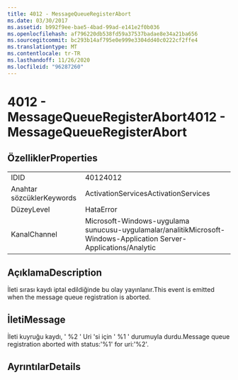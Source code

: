 ```yaml
---
title: 4012 - MessageQueueRegisterAbort
ms.date: 03/30/2017
ms.assetid: b992f9ee-bae5-4bad-99ad-e141e2f0b036
ms.openlocfilehash: af796220db538fd59a37537badae8e34a21ba656
ms.sourcegitcommit: bc293b14af795e0e999e3304dd40c0222cf2ffe4
ms.translationtype: MT
ms.contentlocale: tr-TR
ms.lasthandoff: 11/26/2020
ms.locfileid: "96287260"
---
```

# <a name="4012---messagequeueregisterabort"></a><span data-ttu-id="c415a-102">4012 - MessageQueueRegisterAbort</span><span class="sxs-lookup"><span data-stu-id="c415a-102">4012 - MessageQueueRegisterAbort</span></span>

## <a name="properties"></a><span data-ttu-id="c415a-103">Özellikler</span><span class="sxs-lookup"><span data-stu-id="c415a-103">Properties</span></span>  
  
|||  
|-|-|  
|<span data-ttu-id="c415a-104">ID</span><span class="sxs-lookup"><span data-stu-id="c415a-104">ID</span></span>|<span data-ttu-id="c415a-105">4012</span><span class="sxs-lookup"><span data-stu-id="c415a-105">4012</span></span>|  
|<span data-ttu-id="c415a-106">Anahtar sözcükler</span><span class="sxs-lookup"><span data-stu-id="c415a-106">Keywords</span></span>|<span data-ttu-id="c415a-107">ActivationServices</span><span class="sxs-lookup"><span data-stu-id="c415a-107">ActivationServices</span></span>|  
|<span data-ttu-id="c415a-108">Düzey</span><span class="sxs-lookup"><span data-stu-id="c415a-108">Level</span></span>|<span data-ttu-id="c415a-109">Hata</span><span class="sxs-lookup"><span data-stu-id="c415a-109">Error</span></span>|  
|<span data-ttu-id="c415a-110">Kanal</span><span class="sxs-lookup"><span data-stu-id="c415a-110">Channel</span></span>|<span data-ttu-id="c415a-111">Microsoft-Windows-uygulama sunucusu-uygulamalar/analitik</span><span class="sxs-lookup"><span data-stu-id="c415a-111">Microsoft-Windows-Application Server-Applications/Analytic</span></span>|  
  
## <a name="description"></a><span data-ttu-id="c415a-112">Açıklama</span><span class="sxs-lookup"><span data-stu-id="c415a-112">Description</span></span>  

 <span data-ttu-id="c415a-113">İleti sırası kaydı iptal edildiğinde bu olay yayınlanır.</span><span class="sxs-lookup"><span data-stu-id="c415a-113">This event is emitted when the message queue registration is aborted.</span></span>  
  
## <a name="message"></a><span data-ttu-id="c415a-114">İleti</span><span class="sxs-lookup"><span data-stu-id="c415a-114">Message</span></span>  

 <span data-ttu-id="c415a-115">İleti kuyruğu kaydı, ' %2 ' Uri 'si için ' %1 ' durumuyla durdu.</span><span class="sxs-lookup"><span data-stu-id="c415a-115">Message queue registration aborted with status:'%1' for uri:'%2'.</span></span>  
  
## <a name="details"></a><span data-ttu-id="c415a-116">Ayrıntılar</span><span class="sxs-lookup"><span data-stu-id="c415a-116">Details</span></span>
